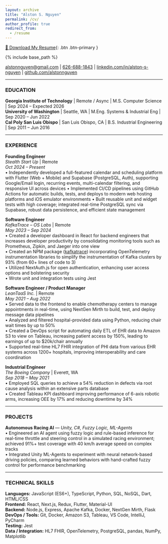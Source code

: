 ```yaml
---
layout: archive
title: "Alston S. Nguyen"
permalink: /cv/
author_profile: true
redirect_from:
  - /resume
---
```


[📄 Download My Resume](../assets/resume/Alston_Nguyen_Resume.pdf){: .btn .btn-primary }

{% include base_path %}

[alstonnguyen@gmail.com](mailto:alstonnguyen@gmail.com) | [626-688-1843](tel:6266881843) | [linkedin.com/in/alston-s-nguyen](https://linkedin.com/in/alston-s-nguyen) | [github.com/alstonnguyen](https://github.com/alstonnguyen)

---

### EDUCATION

**Georgia Institute of Technology** | Remote / Async | M.S. Computer Science | Sep 2024 – Expected 2026  
**University of Washington** | Seattle, WA | M.Eng. Systems & Industrial Eng | Sep 2020 – Jun 2022  
**Cal Poly San Luis Obispo** | San Luis Obispo, CA | B.S. Industrial Engineering | Sep 2011 – Jun 2016

---

### EXPERIENCE

**Founding Engineer**  
*Stealth Start Up* | Remote  
*Oct 2024 – Present*  
• Independently developed a full-featured calendar and scheduling platform with Flutter (Web + Mobile) and
Supabase (PostgreSQL, Auth), supporting Google/Email login, recurring events, multi-calendar filtering, and
responsive UI across devices
• Implemented CI/CD pipelines using GitHub Actions for automatic builds, tests, and deploys to modern web
hosting platforms and iOS emulator environments
• Built reusable unit and widget tests with high coverage; integrated real-time PostgreSQL sync via Supabase,
robust data persistence, and efficient state management

**Software Engineer**  
*KafkaTrace – OS Labs* | Remote  
*May 2023 – Sep 2024*  
• Created a developer dashboard in React for backend engineers that increases developer productivity by consolidating monitoring tools such as Prometheus, Zipkin, and Jaeger into one view  
• Created an NPM package ([kafkatrace](https://www.npmjs.com/package/kafkatrace)) incorporating OpenTelemetry instrumentation libraries to simplify the instrumentation of Kafka clusters by 93% (from 60+ lines of code to 3)  
• Utilized NextAuth.js for open authentication, enhancing user access options and bolstering security  
• Wrote unit and integration tests using Jest

**Software Engineer / Product Manager**  
*LeanTaaS Inc.* | Remote  
*May 2021 – Aug 2022*  
• Served data to the frontend to enable chemotherapy centers to manage appointments in real-time, using NextGen Mirth to build, test, and deploy message data pipelines  
• Analyzed and filtered hospital-provided data using Python, reducing chair wait times by up to 50%  
• Created a DevOps script for automating daily ETL of EHR data to Amazon S3 to view on Tableau, increasing patient access by 150%, leading to earnings of up to $20k/chair annually  
• Supported real-time HL7 FHIR integration of PHI data from various EHR systems across 1200+ hospitals, improving interoperability and care coordination

**Industrial Engineer**  
*The Boeing Company* | Everett, WA  
*Sep 2018 – May 2021*  
• Employed SQL queries to achieve a 54% reduction in defects via root cause analysis within an extensive parts database  
• Created Tableau KPI dashboard improving performance of 6-axis robotic arms, increasing OEE by 17% and reducing downtime by 34%

---

### PROJECTS

**Autonomous Racing AI** — *Unity, C#, Fuzzy Logic, ML-Agents*  
• Engineered an AI agent using fuzzy logic and rule-based inference for real-time throttle and steering control in a simulated racing environment; achieved 91%+ test coverage with 40 km/h average speed on complex tracks  
• Integrated Unity ML-Agents to experiment with neural network-based driving policies, comparing learned behaviors with hand-crafted fuzzy control for performance benchmarking

---

### TECHNICAL SKILLS

**Languages:** JavaScript (ES6+), TypeScript, Python, SQL, NoSQL, Dart, HTML/CSS  
**Frontend:** React, Next.js, Redux, Flutter, Material-UI  
**Backend:** Node.js, Express, Apache Kafka, Docker, NextGen Mirth, Flask  
**DevOps / Tools:** Git, Docker, Amazon S3, Tableau, VS Code, IntelliJ, PyCharm  
**Testing:** Jest  
**Data / Integration:** HL7 FHIR, OpenTelemetry, PostgreSQL, pandas, NumPy, Matplotlib
